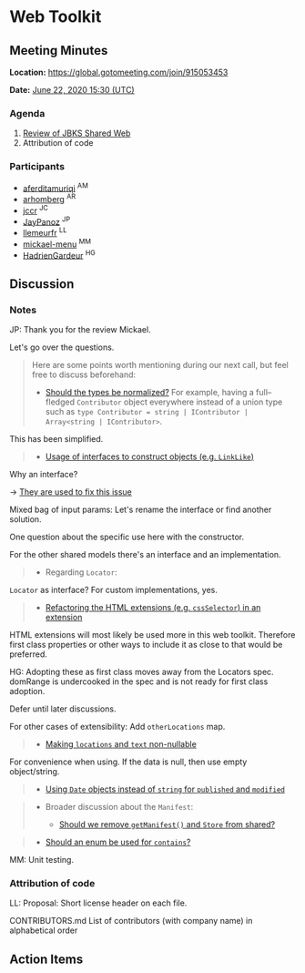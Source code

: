 # Web Toolkit

## Meeting Minutes

**Location:** https://global.gotomeeting.com/join/915053453

**Date:** [June 22, 2020 15:30 (UTC)](https://time.is/compare/1530_22_June_2020_in_UTC)

### Agenda

1. [Review of JBKS Shared Web](https://github.com/Jellybooks/jbks-shared-web/pull/1)
2. Attribution of code

### Participants

- [aferditamuriqi](https://github.com/aferditamuriqi) <sup>AM</sup>
- [arhomberg](https://github.com/arhomberg) <sup>AR</sup>
- [jccr](https://github.com/jccr) <sup>JC</sup>
- [JayPanoz](https://github.com/JayPanoz) <sup>JP</sup>
- [llemeurfr](https://github.com/llemeurfr) <sup>LL</sup>
- [mickael-menu](https://github.com/mickael-menu) <sup>MM</sup>
- [HadrienGardeur](https://github.com/HadrienGardeur) <sup>HG</sup>

## Discussion

### Notes

JP: Thank you for the review Mickael.

Let's go over the questions.

> Here are some points worth mentioning during our next call, but feel free to discuss beforehand:
> 
> * [Should the types be normalized?](https://github.com/Jellybooks/jbks-shared-web/pull/1#discussion_r442304815) For example, having a full–fledged `Contributor` object everywhere instead of a union type such as `type Contributor = string | IContributor | Array<string | IContributor>`.
> 

This has been simplified.

> * [Usage of interfaces to construct objects (e.g. `LinkLike`)](https://github.com/Jellybooks/jbks-shared-web/pull/1#discussion_r442317382)
> 

Why an interface?

-> [They are used to fix this issue](https://stackoverflow.com/questions/45507428/typescript-create-class-via-constructor-passing-in-named-parameters)

Mixed bag of input params: Let's rename the interface or find another solution.

One question about the specific use here with the constructor.

For the other shared models there's an interface and an implementation.

> * Regarding `Locator`:
>   

`Locator` as interface? For custom implementations, yes.

>   * [Refactoring the HTML extensions (e.g. `cssSelector`) in an extension](https://github.com/Jellybooks/jbks-shared-web/pull/1#discussion_r442337983)
>   
HTML extensions will most likely be used more in this web toolkit. Therefore first class properties or other ways to include it as close to that would be preferred. 

HG:
Adopting these as first class moves away from the Locators spec.
domRange is undercooked in the spec and is not ready for first class adoption.

Defer until later discussions.

For other cases of extensibility:
Add `otherLocations` map.

>   * [Making `locations` and `text` non-nullable](https://github.com/Jellybooks/jbks-shared-web/pull/1#discussion_r442338521)
>   
For convenience when using. If the data is null, then use empty object/string.

> * [Using `Date` objects instead of `string` for `published` and `modified`](https://github.com/Jellybooks/jbks-shared-web/pull/1/files#r442339228)
> 

> * Broader discussion about the `Manifest`:
>   
>   * [Should we remove `getManifest()` and `Store` from shared?](https://github.com/Jellybooks/jbks-shared-web/pull/1#discussion_r442351318)
>   

> * [Should an enum be used for `contains`?](https://github.com/Jellybooks/jbks-shared-web/pull/1#discussion_r442361696)

MM: Unit testing.

### Attribution of code

LL:
Proposal:
Short license header on each file.

CONTRIBUTORS.md
List of contributors (with company name) in alphabetical order

## Action Items
